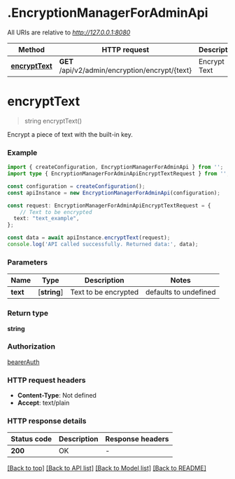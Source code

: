 # .EncryptionManagerForAdminApi

All URIs are relative to *http://127.0.0.1:8080*

Method | HTTP request | Description
------------- | ------------- | -------------
[**encryptText**](EncryptionManagerForAdminApi.md#encryptText) | **GET** /api/v2/admin/encryption/encrypt/{text} | Encrypt Text


# **encryptText**
> string encryptText()

Encrypt a piece of text with the built-in key.

### Example


```typescript
import { createConfiguration, EncryptionManagerForAdminApi } from '';
import type { EncryptionManagerForAdminApiEncryptTextRequest } from '';

const configuration = createConfiguration();
const apiInstance = new EncryptionManagerForAdminApi(configuration);

const request: EncryptionManagerForAdminApiEncryptTextRequest = {
    // Text to be encrypted
  text: "text_example",
};

const data = await apiInstance.encryptText(request);
console.log('API called successfully. Returned data:', data);
```


### Parameters

Name | Type | Description  | Notes
------------- | ------------- | ------------- | -------------
 **text** | [**string**] | Text to be encrypted | defaults to undefined


### Return type

**string**

### Authorization

[bearerAuth](README.md#bearerAuth)

### HTTP request headers

 - **Content-Type**: Not defined
 - **Accept**: text/plain


### HTTP response details
| Status code | Description | Response headers |
|-------------|-------------|------------------|
**200** | OK |  -  |

[[Back to top]](#) [[Back to API list]](README.md#documentation-for-api-endpoints) [[Back to Model list]](README.md#documentation-for-models) [[Back to README]](README.md)



